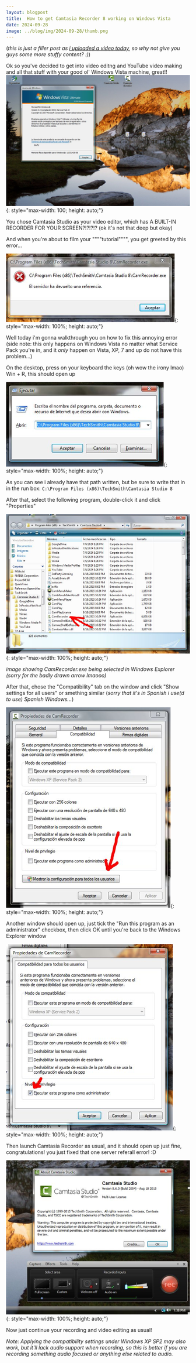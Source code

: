 ```yaml
---
layout: blogpost
title:  How to get Camtasia Recorder 8 working on Windows Vista
date: 2024-09-28
image: ../blog/img/2024-09-28/thumb.png
---
```


(*this is just a filler post as [i uploaded a video today](<https://youtube.com/AzWtlbS2qJM>), so why not give you guys some more stuffy content? :)*)

Ok so you've decided to get into video editng and YouTube video making and all that stuff with your good ol' Windows Vista machine, great!!
![](/blog/img/2024-09-28/camrec8%201.JPG){: style="max-width: 100; height: auto;"}

You chose Camtasia Studio as your video editor, which has A BUILT-IN RECORDER FOR YOUR SCREEN?!?!?!?
(ok it's not that deep but okay)

And when you're about to film your """"tutorial"""", you get greeted by this error...

![](/blog/img/2024-09-28/camrec8%202.JPG){: style="max-width: 100%; height: auto;"}

Well today i'm gonna walkthrough you on how to fix this annoying error (side note: this only happens on Windows Vista no matter what Service Pack you're in, and it *only* happen on Vista, XP, 7 and up do not have this problem...)

On the desktop, press on your keyboard the keys (oh wow the irony lmao) Win + R, this should open up

![](/blog/img/2024-09-28/camrec8%203.JPG){: style="max-width: 100%; height: auto;"}

As you can see i already have that path written, but be sure to write that in in the run box: ``C:\Program Files (x86)\TechSmith\Camtasia Studio 8``

After that, select the following program, double-click it and click "Properties"

![](/blog/img/2024-09-28/camrec8%204.JPG){: style="max-width: 100%; height: auto;"}

*image showing CamRecorder.exe being selected in Windows Explorer (sorry for the badly drawn arrow lmaooo)*

After that, chose the "Compatibility" tab on the window and click "Show settings for all users" or smething similar (*sorry that it's in Spanish i use(d to use) Spanish Windows...*)

![](/blog/img/2024-09-28/camrec8%205.JPG){: style="max-width: 100%; height: auto;"}

Another window should open up, just tick the "Run this program as an administrator" checkbox, then click OK until you're back to the Windows Explorer window

![](/blog/img/2024-09-28/camrec8%206.JPG){: style="max-width: 100%; height: auto;"}

Then launch Camtasia Recorder as usual, and it should open up just fine, congratulations! you just fixed that one server referall error! :D

![](/blog/img/2024-09-28/camrec8%207.JPG){: style="max-width: 100%; height: auto;"}

Now just continue your recording and video editing as usual!

*Note: Applying the compatibility settings under Windows XP SP2 may also work, but it'll lack audio support when recording, so this is better if you are recording something audio focused or anything else related to audio.*

